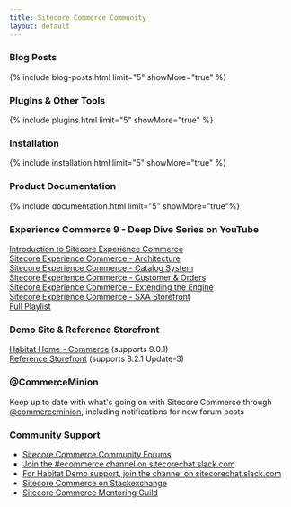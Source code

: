 ```yaml
---
title: Sitecore Commerce Community
layout: default
---
```


### Blog Posts

{% include blog-posts.html limit="5" showMore="true" %}

### Plugins & Other Tools

{% include plugins.html limit="5" showMore="true" %}

### Installation

{% include installation.html limit="5" showMore="true" %}

### Product Documentation

{% include documentation.html limit="5" showMore="true"%}

### Experience Commerce 9 - Deep Dive Series on YouTube

[Introduction to Sitecore Experience Commerce](https://www.youtube.com/watch?v=T0cn3yBbRro&list=PL1jJVFm_lGny-vqNPTv3VdBA_o31-Tq94&t=7s&index=2)  
[Sitecore Experience Commerce - Architecture](https://www.youtube.com/watch?v=bnFBM7veTtY&list=PL1jJVFm_lGny-vqNPTv3VdBA_o31-Tq94&t=7s&index=3)  
[Sitecore Experience Commerce - Catalog System](https://www.youtube.com/watch?v=l7-Sy9Jjsv8&list=PL1jJVFm_lGny-vqNPTv3VdBA_o31-Tq94&t=0s&index=4)  
[Sitecore Experience Commerce - Customer & Orders](https://www.youtube.com/watch?v=k0jIN2m-U54&list=PL1jJVFm_lGny-vqNPTv3VdBA_o31-Tq94&t=0s&index=5)  
[Sitecore Experience Commerce - Extending the Engine](https://www.youtube.com/watch?v=kJ2czskpVZo&list=PL1jJVFm_lGny-vqNPTv3VdBA_o31-Tq94&t=0s&index=6)  
[Sitecore Experience Commerce - SXA Storefront](https://www.youtube.com/watch?v=KS_rjfsElpE&list=PL1jJVFm_lGny-vqNPTv3VdBA_o31-Tq94&t=10s&index=7)  
[Full Playlist](https://www.youtube.com/playlist?list=PL1jJVFm_lGny-vqNPTv3VdBA_o31-Tq94)

### Demo Site & Reference Storefront

[Habitat Home - Commerce](https://github.com/Sitecore/Sitecore.HabitatHome.Commerce) (supports 9.0.1)  
[Reference Storefront](https://github.com/Sitecore/Reference-Storefront) (supports 8.2.1 Update-3)

### @CommerceMinion

Keep up to date with what's going on with Sitecore Commerce through [@commerceminion](https://twitter.com/commerceminion), including notifications for new forum posts

### Community Support

- [Sitecore Commerce Community Forums](https://community.sitecore.net/developers/f/6)
- [Join the #ecommerce channel on sitecorechat.slack.com](https://sitecorechat.slack.com/)
- [For Habitat Demo support, join the channel on sitecorechat.slack.com](https://sitecorechat.slack.com/messages/habitathome/)
- [Sitecore Commerce on Stackexchange](https://sitecore.stackexchange.com/questions/tagged/sitecore-commerce)
- [Sitecore Commerce Mentoring Guild](https://github.com/sitecoreguild/scmg/wiki)

